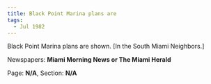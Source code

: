 ```yaml
---  
title: Black Point Marina plans are  
tags:  
  - Jul 1982  
---  
```

  
Black Point Marina plans are shown. [In the South Miami Neighbors.]  
  
Newspapers: **Miami Morning News or The Miami Herald**  
  
Page: **N/A**, Section: **N/A** 
